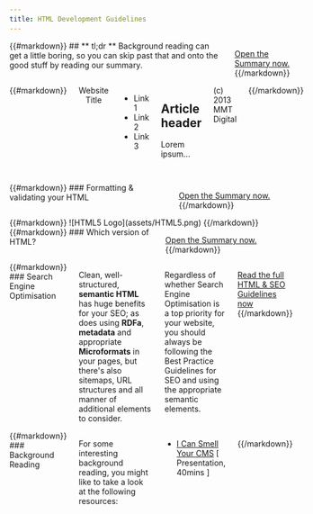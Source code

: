 ```yaml
---
title: HTML Development Guidelines
---
```

<div class='row'>
<div class='large-4 columns'>
{{#markdown}}
## ** tl;dr **
Background reading can get a little boring, so you can skip past that and onto the good stuff by reading our summary.

<a href='summary.html' class='button'>Open the Summary now.</a>
{{/markdown}}
</div>
<div class='large-8 columns'>
{{#markdown}}
    <!doctype html>
    <html class="no-js" lang="en">
        <head>
            <title>Website Title</title>
            <link rel="stylesheet" href="css/style.css"/>
            <script src="js/modernizr.js"></script>
        </head>
        <body>
            <header>
                <brand>Website Title</brand>
            </header>
            <nav>
                <ul>
                    <li>Link 1</li>
                    <li>Link 2</li>
                    <li>Link 3</li>
                </ul>
            </nav>
            <section>
                <article>
                    <h2>Article header</h2>
                    <p>Lorem ipsum...</p>
                </article>
            </section>
            <footer>(c) 2013 MMT Digital</footer>
        </body>
    </html>
{{/markdown}}
</div>
</div>

<div class='row'>
<div class='large-12 columns'>
<hr/>
</div>
<div class='large-4 columns'>
{{#markdown}}
### Formatting & validating your HTML

<a href='#' class='button'>Open the Summary now.</a>
{{/markdown}}
</div>

<div class='large-4 columns'>
{{#markdown}}
![HTML5 Logo](assets/HTML5.png)
{{/markdown}}
</div>

<div class='large-4 columns'>
{{#markdown}}
### Which version of HTML?

<a href='#' class='button'>Open the Summary now.</a>
{{/markdown}}
</div>
</div>

<div class='row'>
<div class='large-6 columns'>
{{#markdown}}
### Search Engine Optimisation

Clean, well-structured, **semantic HTML** has huge benefits for your SEO; as does using **RDFa**, **metadata** and appropriate
**Microformats** in your pages, but there's also sitemaps, URL structures and all manner of additional elements to consider.

Regardless of whether Search Engine Optimisation is a top priority for your website, you should always be following the
Best Practice Guidelines for SEO and using the appropriate semantic elements.

<a href='#' class='button'>Read the full HTML & SEO Guidelines now</a>
{{/markdown}}
</div>

<div class='large-6 columns'>
{{#markdown}}
### Background Reading

For some interesting background reading, you might like to take a look at the following resources:

- [I Can Smell Your CMS]() [ Presentation, 40mins ]

{{/markdown}}
</div>
</div>